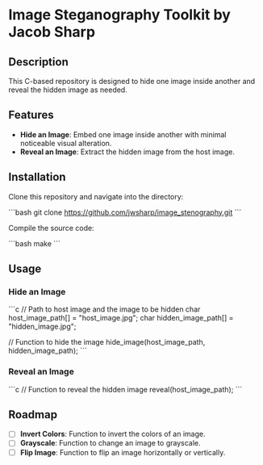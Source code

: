# Image Steganography Toolkit by Jacob Sharp

## Description

This C-based repository is designed to hide one image inside another and reveal the hidden image as needed.

## Features

- **Hide an Image**: Embed one image inside another with minimal noticeable visual alteration.
- **Reveal an Image**: Extract the hidden image from the host image.

## Installation

Clone this repository and navigate into the directory:

\`\`\`bash
git clone https://github.com/jwsharp/image_stenography.git
\`\`\`

Compile the source code:

\`\`\`bash
make
\`\`\`

## Usage

### Hide an Image

\`\`\`c
// Path to host image and the image to be hidden
char host_image_path[] = "host_image.jpg";
char hidden_image_path[] = "hidden_image.jpg";

// Function to hide the image
hide_image(host_image_path, hidden_image_path);
\`\`\`

### Reveal an Image

\`\`\`c
// Function to reveal the hidden image
reveal(host_image_path);
\`\`\`

## Roadmap

- [ ] **Invert Colors**: Function to invert the colors of an image.
- [ ] **Grayscale**: Function to change an image to grayscale.
- [ ] **Flip Image**: Function to flip an image horizontally or vertically.
